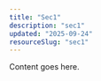 ```yaml
---
title: "Sec1"
description: "sec1"
updated: "2025-09-24"
resourceSlug: "sec1"
---
```

Content goes here.